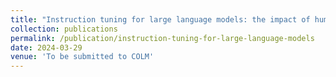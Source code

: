 ```yaml
---
title: "Instruction tuning for large language models: the impact of human-inspired learning strategies"
collection: publications
permalink: /publication/instruction-tuning-for-large-language-models
date: 2024-03-29
venue: 'To be submitted to COLM'
---
```

